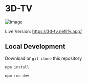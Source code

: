 # 3D-TV

![image](https://media.giphy.com/media/uoR4cO7ovbwjkBU6Q0/giphy-downsized.gif)

Live Version:
https://3d-tv.netlify.app/

## Local Development
Download or `git clone` this repository

`npm install`

`npm run dev`
